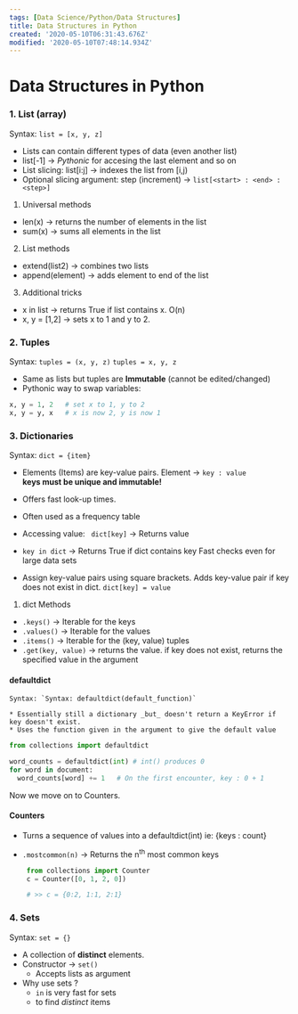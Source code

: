 ```yaml
---
tags: [Data Science/Python/Data Structures]
title: Data Structures in Python
created: '2020-05-10T06:31:43.676Z'
modified: '2020-05-10T07:48:14.934Z'
---
```


# Data Structures in Python

### 1. List (array)

 Syntax: `list = [x, y, z]`

* Lists can contain different types of data (even another list)
* list[-1] -> _Pythonic_ for accesing the last element and so on
* List slicing: list[i:j] -> indexes the list from [i,j) 
* Optional slicing argument: step (increment) -> `list[<start> : <end> : <step>]`

1. Universal methods
  - len(x) -> returns the number of elements in the list
  - sum(x) -> sums all elements in the list
2. List methods
  - extend(list2) -> combines two lists
  - append(element) -> adds element to end of the list
3. Additional tricks
  - x in list -> returns True if list contains x. O(n)
  - x, y = [1,2] -> sets x to 1 and y to 2.

### 2. Tuples

Syntax: `tuples = (x, y, z)`
        `tuples = x, y, z`

* Same as lists but tuples are **Immutable** (cannot be edited/changed)
* Pythonic way to swap variables:
```python
x, y = 1, 2   # set x to 1, y to 2
x, y = y, x   # x is now 2, y is now 1
```

### 3. Dictionaries

Syntax: `dict = {item}`

* Elements (Items) are key-value pairs. 
  Element -> `key : value`  
  **keys must be unique and immutable!**

* Offers fast look-up times.
* Often used as a frequency table

* Accessing value:
  ` dict[key]` -> Returns value

* `key in dict` -> Returns True if dict contains key
  Fast checks even for large data sets

* Assign key-value pairs using square brackets. Adds key-value pair if key does not exist in dict.
  `dict[key] = value`

1. dict Methods
  - `.keys()` -> Iterable for the keys
  - `.values()` -> Iterable for the values
  - `.items()` -> Iterable for the (key, value) tuples
  - `.get(key, value)` -> returns the value. if key does not exist, returns the specified value in the argument

#### defaultdict
    
    Syntax: `Syntax: defaultdict(default_function)`

    * Essentially still a dictionary _but_ doesn't return a KeyError if key doesn't exist.
    * Uses the function given in the argument to give the default value
```python
from collections import defaultdict

word_counts = defaultdict(int) # int() produces 0
for word in document:
  word_counts[word] += 1   # On the first encounter, key : 0 + 1
``` 
Now we move on to Counters.  
    
#### Counters

* Turns a sequence of values into a defaultdict(int) ie: {keys : count}
* `.mostcommon(n)` -> Returns the n<sup>th</sup> most common keys

   ```python
    from collections import Counter
    c = Counter([0, 1, 2, 0])

    # >> c = {0:2, 1:1, 2:1}
  ```

### 4. Sets

Syntax: `set = {}`

* A collection of **distinct** elements.
* Constructor -> `set()`
    - Accepts lists as argument
* Why use sets ? 
    - `in` is very fast for sets
    - to find _distinct_ items















